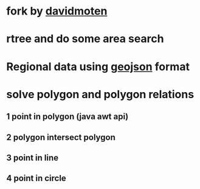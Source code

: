 #    fork by [davidmoten](https://github.com/davidmoten/rtree.git) 
#    rtree and do some area search

#    Regional data using [geojson](http://geojson.org) format

#    solve polygon and polygon relations 

##    1 point in polygon (java awt api)

##    2 polygon intersect polygon

##    3 point in line 

##    4 point in circle
